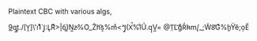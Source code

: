 Plaintext CBC with various algs,

9͟q̲t͈./[Y̯]\\'i̕1ͨ`J̘:L̢Rͧ>|6̳)N͍z̵%O͑_Z̃h͡s͔%mͮ<^J̼(X̚%IͨU͗.qͅV͍= @T̤L͝gͦR̒h̴m̨/_;W̃8̔Gͮ%h͈Ÿȅ;o̦E̎

